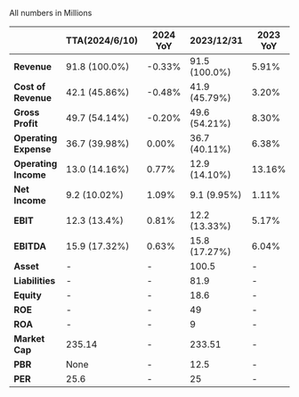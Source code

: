 All numbers in Millions

|                   | TTA(2024/6/10)          | 2024 YoY | 2023/12/31           | 2023 YoY | 2022/12/31           | 2022 YoY | 2021/12/31           |
|-------------------|---------------------|----------|----------------------|----------|----------------------|----------|----------------------|
| **Revenue**       | 91.8 (100.0%)       | -0.33%   | 91.5 (100.0%)        | 5.91%    | 86.4 (100.0%)        | 8.68%    | 79.5 (100.0%)        |
| **Cost of Revenue** | 42.1 (45.86%)       | -0.48%   | 41.9 (45.79%)        | 3.20%    | 40.6 (46.99%)        | 9.43%    | 37.1 (46.67%)        |
| **Gross Profit**  | 49.7 (54.14%)       | -0.20%   | 49.6 (54.21%)        | 8.30%    | 45.8 (53.01%)        | 8.02%    | 42.4 (53.33%)        |
| **Operating Expense** | 36.7 (39.98%)       | 0.00%    | 36.7 (40.11%)        | 6.38%    | 34.5 (39.93%)        | 10.58%   | 31.2 (39.25%)        |
| **Operating Income**  | 13.0 (14.16%)       | 0.77%    | 12.9 (14.10%)        | 13.16%   | 11.4 (13.19%)        | 1.79%    | 11.2 (14.09%)        |
| **Net Income**    | 9.2 (10.02%)        | 1.09%    | 9.1 (9.95%)          | 1.11%    | 9.0 (10.42%)         | 18.42%   | 7.6 (9.56%)          |
| **EBIT**          | 12.3 (13.4%)        | 0.81%    | 12.2 (13.33%)        | 5.17%    | 11.6 (13.43%)        | -0.85%   | 11.7 (14.72%)        |
| **EBITDA**        | 15.9 (17.32%)       | 0.63%    | 15.8 (17.27%)        | 6.04%    | 14.9 (17.25%)        | 0.00%    | 14.9 (18.74%)        |
| **Asset**         | -               | -        | 100.5                  | -        | 92.2                 | -        | 92.4                 |
| **Liabilities**   | -                | -        | 81.9                | -        | 81.2                 | -        | 82.5                 |
| **Equity**        | -              | -        | 18.6                 | -        | 17.3                 | -        | 16.2                 |
| **ROE**           | -                  | -        | 49               | -        | 51.4                 | -        | 46.9                 |
| **ROA**           | -                  | -        |9                 | -        | 9.7                  | -        | 8.2                  |
| **Market Cap**    | 235.14              | -        | 233.51               | -        | 251.1                | -        | 240.18               |
| **PBR**           | None                | -        | 12.5                 | -        | 14.5                 | -        | 14.0                 |
| **PER**           | 25.6                | -        | 25                  | -        | 28                  | -        | 31                  |
